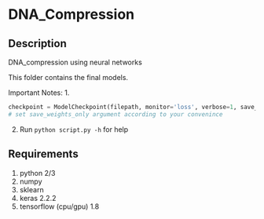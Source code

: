 # DNA_Compression

## Description
DNA_compression using neural networks

This folder contains the final models. 

Important Notes:
1.
```python
checkpoint = ModelCheckpoint(filepath, monitor='loss', verbose=1, save_best_only=True, mode='min', save_weights_only=True)
# set save_weights_only argument according to your convenince
```
2. Run `python script.py -h` for help

## Requirements
1. python 2/3
2. numpy
3. sklearn
4. keras 2.2.2
5. tensorflow (cpu/gpu) 1.8

